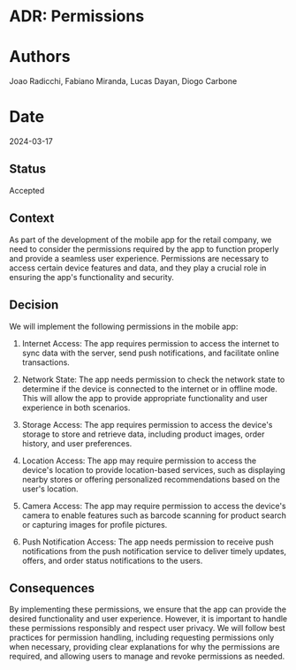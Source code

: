 # ADR: Permissions

# Authors

Joao Radicchi, Fabiano Miranda, Lucas Dayan, Diogo Carbone

# Date

2024-03-17

## Status

Accepted

## Context

As part of the development of the mobile app for the retail company, we need to consider the permissions required by the app to function properly and provide a seamless user experience. Permissions are necessary to access certain device features and data, and they play a crucial role in ensuring the app's functionality and security.

## Decision

We will implement the following permissions in the mobile app:

1. Internet Access: The app requires permission to access the internet to sync data with the server, send push notifications, and facilitate online transactions.

2. Network State: The app needs permission to check the network state to determine if the device is connected to the internet or in offline mode. This will allow the app to provide appropriate functionality and user experience in both scenarios.

3. Storage Access: The app requires permission to access the device's storage to store and retrieve data, including product images, order history, and user preferences.

4. Location Access: The app may require permission to access the device's location to provide location-based services, such as displaying nearby stores or offering personalized recommendations based on the user's location.

5. Camera Access: The app may require permission to access the device's camera to enable features such as barcode scanning for product search or capturing images for profile pictures.

6. Push Notification Access: The app needs permission to receive push notifications from the push notification service to deliver timely updates, offers, and order status notifications to the users.

## Consequences

By implementing these permissions, we ensure that the app can provide the desired functionality and user experience. However, it is important to handle these permissions responsibly and respect user privacy. We will follow best practices for permission handling, including requesting permissions only when necessary, providing clear explanations for why the permissions are required, and allowing users to manage and revoke permissions as needed.
